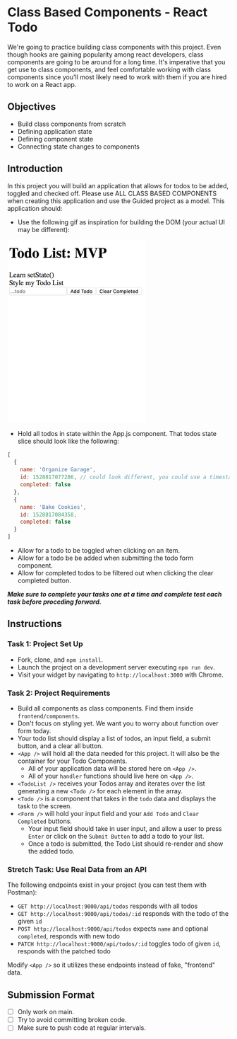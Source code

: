 # Class Based Components - React Todo

We're going to practice building class components with this project. Even though hooks are gaining popularity among react developers, class components are going to be around for a long time. It's imperative that you get use to class components, and feel comfortable working with class components since you'll most likely need to work with them if you are hired to work on a React app.

## Objectives

- Build class components from scratch
- Defining application state
- Defining component state
- Connecting state changes to components

## Introduction

In this project you will build an application that allows for todos to be added, toggled and checked off. Please use ALL CLASS BASED COMPONENTS when creating this application and use the Guided project as a model. This application should:

- Use the following gif as inspiration for building the DOM (your actual UI may be different):

![Todo App MVP](./todo.gif)

- Hold all todos in state within the App.js component. That todos state slice should look like the following:

```js
[
  {
    name: 'Organize Garage',
    id: 1528817077286, // could look different, you could use a timestamp to generate it
    completed: false
  },
  {
    name: 'Bake Cookies',
    id: 1528817084358,
    completed: false
  }
]
```

- Allow for a todo to be toggled when clicking on an item.
- Allow for a todo be be added when submitting the todo form component.
- Allow for completed todos to be filtered out when clicking the clear completed button.

***Make sure to complete your tasks one at a time and complete test each task before proceding forward.***

## Instructions

### Task 1: Project Set Up

- Fork, clone, and `npm install`.
- Launch the project on a development server executing `npm run dev`.
- Visit your widget by navigating to `http://localhost:3000` with Chrome.

### Task 2: Project Requirements

- Build all components as class components. Find them inside `frontend/components`.
- Don't focus on styling yet. We want you to worry about function over form today.
- Your todo list should display a list of todos, an input field, a submit button, and a clear all button.
- `<App />` will hold all the data needed for this project. It will also be the container for your Todo Components.
  - All of your application data will be stored here on `<App />`.
  - All of your `handler` functions should live here on `<App />`.
- `<TodoList />` receives your Todos array and iterates over the list generating a new `<Todo />` for each element in the array.
- `<Todo />` is a component that takes in the `todo` data and displays the task to the screen.
- `<Form />` will hold your input field and your `Add Todo` and `Clear Completed` buttons.
  - Your input field should take in user input, and allow a user to press `Enter` or click on the `Submit Button` to add a todo to your list.
  - Once a todo is submitted, the Todo List should re-render and show the added todo.

### Stretch Task: Use Real Data from an API

The following endpoints exist in your project (you can test them with Postman):

- `GET http://localhost:9000/api/todos` responds with all todos
- `GET http://localhost:9000/api/todos/:id` responds with the todo of the given `id`
- `POST http://localhost:9000/api/todos` expects `name` and optional `completed`, responds with new todo
- `PATCH http://localhost:9000/api/todos/:id` toggles todo of given `id`, responds with the patched todo

Modify `<App />` so it utilizes these endpoints instead of fake, "frontend" data.

## Submission Format

- [ ] Only work on main.
- [ ] Try to avoid committing broken code.
- [ ] Make sure to push code at regular intervals.
